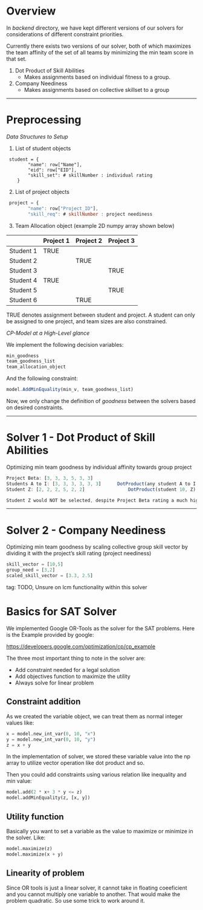 # Overview

In *backend* directory, we have kept different versions of our solvers for considerations of different constraint priorities.

Currently there exists two versions of our solver, both of which maximizes the team affinity of the set of all teams by minimizing the min team score in that set.

1. Dot Product of Skill Abilities
   * Makes assignments based on individual fitness to a group.
2. Company Neediness
   * Makes assignments based on collective skillset to a group

---

# Preprocessing

*Data Structures to Setup*

1. List of student objects

```
 student = {
        "name": row["Name"],
        "eid": row["EID"],
        "skill_set": # skillNumber : individual rating
    }
```

2. List of project objects

```jsx
 project = {
        "name": row["Project_ID"],
        "skill_req": # skillNumber : project neediness

```

3. Team Allocation object (example 2D numpy array shown below)

|           | Project 1 | Project 2 | Project 3 |
| --------- | --------- | --------- | --------- |
| Student 1 | TRUE      |           |           |
| Student 2 |           | TRUE      |           |
| Student 3 |           |           | TRUE      |
| Student 4 | TRUE      |           |           |
| Student 5 |           |           | TRUE      |
| Student 6 |           | TRUE      |           |

TRUE denotes assignment between student and project. A student can only be assigned to one project, and team sizes are also constrained.


*CP-Model at a High-Level glance*

We implement the following decision variables:

```jsx
min_goodness
team_goodness_list
team_allocation_object
```

And the following constraint:

```jsx
model.AddMinEquality(min_v, team_goodness_list) 
```

Now, we only change the definition of *goodness* between the solvers based on desired constraints.

---

# Solver 1 - Dot Product of Skill Abilities

Optimizing min team goodness by individual affinity towards group project

```jsx
Project Beta: [3, 3, 3, 5, 3, 3]
Students A to I: [3, 3, 3, 3, 3, 3]	     DotProduct(any student A to I, Z)  = 61 affinity
Student Z: [2, 2, 2, 5, 2, 2]		         DotProduct(student 10, Z) = 55 affinity

Student Z would NOT be selected, despite Project Beta rating a much higher need value for a skill possesesd by Student Z
```

---

# Solver 2 - Company Neediness

Optimizing min team goodness by scaling collective group skill vector by dividing it with the project’s skill rating (project neediness)

```jsx
skill_vector = [10,5]
group_need = [3,2]
scaled_skill_vector = [3.3, 2.5]
```

tag: TODO, Unsure on lcm functionality within this solver

# Basics for SAT Solver

We implemented Google OR-Tools as the solver for the SAT problems. Here is the Example provided by google:

https://developers.google.com/optimization/cp/cp_example

The three most important thing to note in the solver are:

 - Add constraint needed for a legal solution
 - Add objectives function to maximize the utility
 - Always solve for linear problem

## Constraint addition

As we created the variable object, we can treat them as normal integer values like:

```python
x = model.new_int_var(0, 10, "x")
y = model.new_int_var(0, 10, "y")
z = x + y
```

In the implementation of solver, we stored these variable value into the np array to utilize vector operation like dot product and so.

Then you could add constraints using various relation like inequality and min value:

```python
model.add(2 * x+ 3 * y <= z)
model.addMinEquality(z, [x, y])
```

## Utility function

Basically you want to set a variable as the value to maximize or minimize in the solver. Like:

```python
model.maximize(z)
model.maximize(x + y)
```

## Linearity of problem

Since OR tools is just a linear solver, it cannot take in floating coeeficient and you cannot multiply one variable to another. That would make the problem quadratic. So use some trick to work around it.
